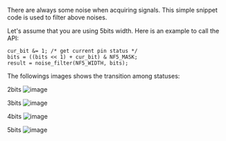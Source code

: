 
There are always some noise when acquiring signals.
This simple snippet code is used to filter above noises.

Let's assume that you are using 5bits width. Here is an example to call the API:

    cur_bit &= 1; /* get current pin status */
    bits = ((bits << 1) + cur_bit) & NF5_MASK;
    result = noise_filter(NF5_WIDTH, bits);

The followings images shows the transition among statuses:

2bits
  ![image](https://github.com/sunarvin/noise_filter/blob/main/images/2.png)

3bits
  ![image](https://github.com/sunarvin/noise_filter/blob/main/images/3.png)
  
4bits
  ![image](https://github.com/sunarvin/noise_filter/blob/main/images/4.png)
  
5bits
  ![image](https://github.com/sunarvin/noise_filter/blob/main/images/5.png)
